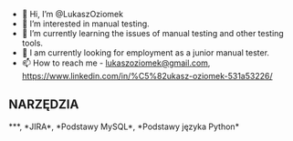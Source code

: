 - 👋 Hi, I’m @LukaszOziomek
- 👀 I’m interested in manual testing.
- 🌱 I’m currently learning the issues of manual testing and other testing tools.
- 💞️ I am currently looking for employment as a junior manual tester.
- 📫 How to reach me - lukaszoziomek@gmail.com, https://www.linkedin.com/in/%C5%82ukasz-oziomek-531a53226/

<h2>NARZĘDZIA</h2>
***,
*JIRA*,
*Podstawy MySQL*,
*Podstawy języka Python*
<!---
LukaszOziomek/LukaszOziomek is a ✨ special ✨ repository because its `README.md` (this file) appears on your GitHub profile.
You can click the Preview link to take a look at your changes.
--->
